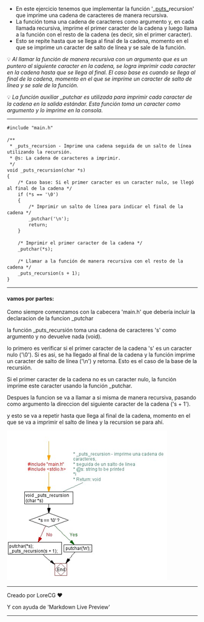 - En este ejercicio tenemos que implementar la función '_[puts_](https://www.it.uc3m.es/pbasanta/asng/course_notes/input_output_function_puts_es.html)recursion' que imprime una cadena de caracteres de manera recursiva. 
- La función toma una cadena de caracteres como argumento y, en cada llamada recursiva, imprime el primer caracter de la cadena y luego llama a la función con el resto de la cadena (es decir, sin el primer caracter). 
- Esto se repite hasta que se llega al final de la cadena, momento en el que se imprime un caracter de salto de línea y se sale de la función.

💡 *Al llamar la función de manera recursiva con un argumento que es un puntero al siguiente caracter en la cadena, se logra imprimir cada caracter en la cadena hasta que se llega al final. El caso base es cuando se llega al final de la cadena, momento en el que se imprime un caracter de salto de línea y se sale de la función.*

💡 *La función auxiliar _putchar es utilizada para imprimir cada caracter de la cadena en la salida estándar. Esta función toma un caracter como argumento y lo imprime en la consola.*


-----
```
#include "main.h"

/**
 * _puts_recursion - Imprime una cadena seguida de un salto de línea utilizando la recursión.
 * @s: La cadena de caracteres a imprimir.
 */
void _puts_recursion(char *s)
{
    /* Caso base: Si el primer caracter es un caracter nulo, se llegó al final de la cadena */
    if (*s == '\0')
    {
        /* Imprimir un salto de línea para indicar el final de la cadena */
        _putchar('\n');
        return;
    }

    /* Imprimir el primer caracter de la cadena */
    _putchar(*s);

    /* Llamar a la función de manera recursiva con el resto de la cadena */
    _puts_recursion(s + 1);
}
```
----
#### vamos por partes:

Como siempre comenzamos con la cabecera 'main.h' que debería incluir la declaracion de la funcion _putchar

la función _puts_recursión toma una cadena de caracteres 's' como argumento y no devuelve nada (void).

lo primero es verificar si el primer caracter de la cadena 's' es un caracter nulo ('\0'). Si es asi, se ha llegado al final de la cadena y la función imprime un caracter de salto de línea ('\n') y retorna. Esto es el caso de la base de la recursión.

Si el primer caracter de la cadena no es un caracter nulo, la función imprime este caracter usando la función _putchar.

Despues la funcion se va a llamar a si misma de manera recursiva, pasando como argumento la direccion del siguiente caracter de la cadena ('s + 1').

y esto se va a repetir hasta que llega al final de la cadena, momento en el que se va a imprimir el salto de linea y la recursion se para ahí.

![flowchart](https://github.com/lorecarreno/img/blob/main/0-puts_recursion.c.jpg?raw=true)

----

Creado por LoreCG ❤

Y con ayuda de 'Markdown Live Preview'

------
